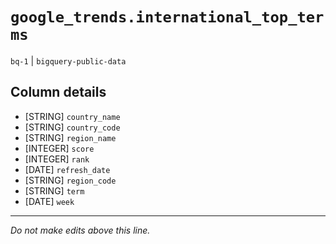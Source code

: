 # `google_trends.international_top_terms`
`bq-1` | `bigquery-public-data`

## Column details
* [STRING]    `country_name`
* [STRING]    `country_code`
* [STRING]    `region_name`
* [INTEGER]   `score`
* [INTEGER]   `rank`
* [DATE]      `refresh_date`
* [STRING]    `region_code`
* [STRING]    `term`
* [DATE]      `week`

-------------------------------------------------------------------------------
*Do not make edits above this line.*
